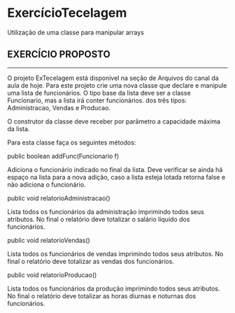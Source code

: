 # ExercícioTecelagem
 Utilização de uma classe para manipular arrays



## **EXERCÍCIO PROPOSTO**
***
O projeto ExTecelagem está disponível na seção de Arquivos do canal da aula de hoje. Para este projeto crie uma nova classe que declare e manipule uma lista de funcionários. O tipo base da lista deve ser a classe Funcionario, mas a lista irá conter funcionários. dos três tipos: Administracao, Vendas e Producao.

O construtor da classe deve receber por parâmetro a capacidade máxima da lista.

Para esta classe faça os seguintes métodos:


public boolean addFunc(Funcionario f)

Adiciona o funcionário indicado no final da lista.
Deve verificar se ainda há espaço na lista para a nova adição,
caso a lista esteja lotada retorna false e não adiciona o funcionário.

public void relatorioAdministracao()

Lista todos os funcionários da administração imprimindo todos seus atributos.
No final o relatório deve totalizar o salário líquido dos funcionários.

public void relatorioVendas()

Lista todos os funcionários de vendas imprimindo todos seus atributos.
No final o relatório deve totalizar as vendas dos funcionários.

public void relatorioProducao()

Lista todos os funcionários da produção imprimindo todos seus atributos.
No final o relatório deve totalizar as horas diurnas e noturnas dos funcionários.
